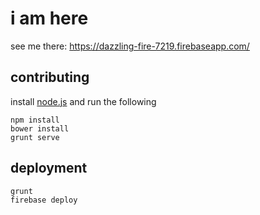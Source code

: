 i am here
=========

see me there: https://dazzling-fire-7219.firebaseapp.com/

contributing
------------
install [node.js](http://nodejs.org/) and run the following

    npm install
    bower install
    grunt serve

deployment
----------

    grunt
    firebase deploy
